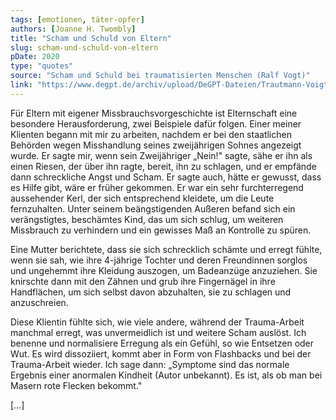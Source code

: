 ```yaml
---
tags: [emotionen, täter-opfer]
authors: [Joanne H. Twombly]
title: "Scham und Schuld von Eltern"
slug: scham-und-schuld-von-eltern
pDate: 2020
type: "quotes"
source: "Scham und Schuld bei traumatisierten Menschen (Ralf Vogt)"
link: "https://www.degpt.de/archiv/upload/DeGPT-Dateien/Trautmann-Voigt%20-%20Ralf%20Vogt%20Scham%20und%20Schuld.pdf"
---
```


Für Eltern mit eigener Missbrauchsvorgeschichte ist Elternschaft eine besondere Herausforderung, zwei Beispiele dafür folgen. Einer meiner Klienten begann mit mir zu arbeiten, nachdem er bei den staatlichen Behörden wegen Misshandlung seines zweijährigen Sohnes angezeigt wurde. Er sagte mir, wenn sein Zweijähriger „Nein!" sagte, sähe er ihn als einen Riesen, der über ihn ragte, bereit, ihn zu schlagen, und er empfände dann schreckliche Angst und Scham. Er sagte auch, hätte er gewusst, dass es Hilfe gibt, wäre er früher gekommen. Er war ein sehr furchterregend aussehender Kerl, der sich entsprechend kleidete, um die Leute fernzuhalten. Unter seinem beängstigenden Außeren befand sich ein verängstigtes, beschämtes Kind, das um sich schlug, um weiteren Missbrauch zu verhindern und ein gewisses Maß an Kontrolle zu spüren.

Eine Mutter berichtete, dass sie sich schrecklich schämte und erregt fühlte, wenn sie sah, wie ihre 4-jährige Tochter und deren Freundinnen sorglos und ungehemmt ihre Kleidung auszogen, um Badeanzüge anzuziehen. Sie knirschte dann mit den Zähnen und grub ihre Fingernägel in ihre Handflächen, um sich selbst davon abzuhalten, sie zu schlagen und anzuschreien.

Diese Klientin fühlte sich, wie viele andere, während der Trauma-Arbeit manchmal erregt, was unvermeidlich ist und weitere Scham auslöst. Ich benenne und normalisiere Erregung als ein Gefühl, so wie Entsetzen oder Wut. Es wird dissoziiert, kommt aber in Form von Flashbacks und bei der Trauma-Arbeit wieder. Ich sage dann: „Symptome sind das normale Ergebnis einer anormalen Kindheit (Autor unbekannt). Es ist, als ob man bei Masern rote Flecken bekommt."

[…]
